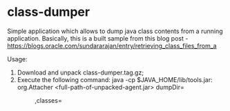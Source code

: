 class-dumper
============

Simple application which allows to dump java class contents from a running application.
Basically, this is a built sample from this blog post - https://blogs.oracle.com/sundararajan/entry/retrieving_class_files_from_a

Usage:
  1. Download and unpack class-dumper.tag.gz;
  2. Execute the following command:
     java -cp $JAVA_HOME/lib/tools.jar:<full-path-to-unpacked-archive-content> org.Attacher <pid> <full-path-of-unpacked-agent.jar> dumpDir=<dir>,classes=<name-pattern>